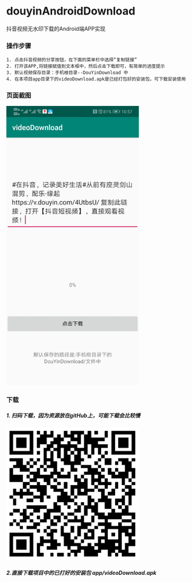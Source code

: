 # douyinAndroidDownload
抖音视频无水印下载的Android端APP实现
### 操作步骤
    1. 点击抖音视频的分享按钮，在下面的菜单栏中选择“复制链接”
    2. 打开该APP,将链接赋值到文本框中，然后点击下载即可，有简单的进度提示
    3. 默认视频保存目录：手机根目录--DouYinDownload 中
    4. 在本项目app目录下的videoDownload.apk是已经打包好的安装包，可下载安装使用
### 页面截图
<p>
   <img src="https://github.com/heynchy/douyinAndroidDownload/blob/master/ScreenShot/image_1.jpg" width="350" alt="Screenshot"/>
</p>

### 下载
##### 1. 扫码下载，因为资源放在gitHub上，可能下载会比较慢

<p>
   <img src=" https://github.com/heynchy/douyinAndroidDownload/blob/master/ScreenShot/1576639287.png" width="350" alt="Screenshot"/>
</p>

##### 2.直接下载项目中的已打好的安装包 app/videoDownload.apk


    

